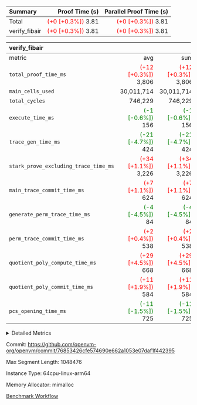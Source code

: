 | Summary | Proof Time (s) | Parallel Proof Time (s) |
|:---|---:|---:|
| Total | <span style='color: red'>(+0 [+0.3%])</span> 3.81 | <span style='color: red'>(+0 [+0.3%])</span> 3.81 |
| verify_fibair | <span style='color: red'>(+0 [+0.3%])</span> 3.81 | <span style='color: red'>(+0 [+0.3%])</span> 3.81 |


| verify_fibair |||||
|:---|---:|---:|---:|---:|
|metric|avg|sum|max|min|
| `total_proof_time_ms ` | <span style='color: red'>(+12 [+0.3%])</span> 3,806 | <span style='color: red'>(+12 [+0.3%])</span> 3,806 | <span style='color: red'>(+12 [+0.3%])</span> 3,806 | <span style='color: red'>(+12 [+0.3%])</span> 3,806 |
| `main_cells_used     ` |  30,011,714 |  30,011,714 |  30,011,714 |  30,011,714 |
| `total_cycles        ` |  746,229 |  746,229 |  746,229 |  746,229 |
| `execute_time_ms     ` | <span style='color: green'>(-1 [-0.6%])</span> 156 | <span style='color: green'>(-1 [-0.6%])</span> 156 | <span style='color: green'>(-1 [-0.6%])</span> 156 | <span style='color: green'>(-1 [-0.6%])</span> 156 |
| `trace_gen_time_ms   ` | <span style='color: green'>(-21 [-4.7%])</span> 424 | <span style='color: green'>(-21 [-4.7%])</span> 424 | <span style='color: green'>(-21 [-4.7%])</span> 424 | <span style='color: green'>(-21 [-4.7%])</span> 424 |
| `stark_prove_excluding_trace_time_ms` | <span style='color: red'>(+34 [+1.1%])</span> 3,226 | <span style='color: red'>(+34 [+1.1%])</span> 3,226 | <span style='color: red'>(+34 [+1.1%])</span> 3,226 | <span style='color: red'>(+34 [+1.1%])</span> 3,226 |
| `main_trace_commit_time_ms` | <span style='color: red'>(+7 [+1.1%])</span> 624 | <span style='color: red'>(+7 [+1.1%])</span> 624 | <span style='color: red'>(+7 [+1.1%])</span> 624 | <span style='color: red'>(+7 [+1.1%])</span> 624 |
| `generate_perm_trace_time_ms` | <span style='color: green'>(-4 [-4.5%])</span> 84 | <span style='color: green'>(-4 [-4.5%])</span> 84 | <span style='color: green'>(-4 [-4.5%])</span> 84 | <span style='color: green'>(-4 [-4.5%])</span> 84 |
| `perm_trace_commit_time_ms` | <span style='color: red'>(+2 [+0.4%])</span> 538 | <span style='color: red'>(+2 [+0.4%])</span> 538 | <span style='color: red'>(+2 [+0.4%])</span> 538 | <span style='color: red'>(+2 [+0.4%])</span> 538 |
| `quotient_poly_compute_time_ms` | <span style='color: red'>(+29 [+4.5%])</span> 668 | <span style='color: red'>(+29 [+4.5%])</span> 668 | <span style='color: red'>(+29 [+4.5%])</span> 668 | <span style='color: red'>(+29 [+4.5%])</span> 668 |
| `quotient_poly_commit_time_ms` | <span style='color: red'>(+11 [+1.9%])</span> 584 | <span style='color: red'>(+11 [+1.9%])</span> 584 | <span style='color: red'>(+11 [+1.9%])</span> 584 | <span style='color: red'>(+11 [+1.9%])</span> 584 |
| `pcs_opening_time_ms ` | <span style='color: green'>(-11 [-1.5%])</span> 725 | <span style='color: green'>(-11 [-1.5%])</span> 725 | <span style='color: green'>(-11 [-1.5%])</span> 725 | <span style='color: green'>(-11 [-1.5%])</span> 725 |



<details>
<summary>Detailed Metrics</summary>

|  | verify_program_compile_ms | total_cells | stark_prove_excluding_trace_time_ms | quotient_poly_compute_time_ms | quotient_poly_commit_time_ms | perm_trace_commit_time_ms | pcs_opening_time_ms | main_trace_commit_time_ms |
| --- | --- | --- | --- | --- | --- | --- | --- |
|  | 3 | 65,536 | 67 | 3 | 13 | 0 | 33 | 17 | 

| air_name | rows | quotient_deg | main_cols | interactions | constraints | cells |
| --- | --- | --- | --- | --- | --- | --- |
| AccessAdapterAir<2> |  | 4 |  | 5 | 12 |  | 
| AccessAdapterAir<4> |  | 4 |  | 5 | 12 |  | 
| AccessAdapterAir<8> |  | 4 |  | 5 | 12 |  | 
| FibonacciAir | 32,768 | 1 | 2 |  | 5 | 65,536 | 
| FriReducedOpeningAir |  | 4 |  | 35 | 59 |  | 
| NativePoseidon2Air<BabyBearParameters>, 1> |  | 4 |  | 31 | 302 |  | 
| PhantomAir |  | 4 |  | 3 | 4 |  | 
| ProgramAir |  | 1 |  | 1 | 4 |  | 
| VariableRangeCheckerAir |  | 1 |  | 1 | 4 |  | 
| VmAirWrapper<BranchNativeAdapterAir, BranchEqualCoreAir<1> |  | 2 |  | 11 | 23 |  | 
| VmAirWrapper<JalNativeAdapterAir, JalCoreAir> |  | 4 |  | 7 | 6 |  | 
| VmAirWrapper<NativeAdapterAir<2, 0>, PublicValuesCoreAir> |  | 4 |  | 11 | 22 |  | 
| VmAirWrapper<NativeAdapterAir<2, 1>, FieldArithmeticCoreAir> |  | 4 |  | 15 | 23 |  | 
| VmAirWrapper<NativeLoadStoreAdapterAir<1>, NativeLoadStoreCoreAir<1> |  | 4 |  | 19 | 31 |  | 
| VmAirWrapper<NativeVectorizedAdapterAir<4>, FieldExtensionCoreAir> |  | 4 |  | 15 | 23 |  | 
| VmConnectorAir |  | 4 |  | 3 | 8 |  | 
| VolatileBoundaryAir |  | 4 |  | 4 | 16 |  | 

| group | trace_gen_time_ms | total_proof_time_ms | total_cycles | total_cells | stark_prove_excluding_trace_time_ms | quotient_poly_compute_time_ms | quotient_poly_commit_time_ms | perm_trace_commit_time_ms | pcs_opening_time_ms | main_trace_commit_time_ms | main_cells_used | generate_perm_trace_time_ms | execute_time_ms |
| --- | --- | --- | --- | --- | --- | --- | --- | --- | --- | --- | --- | --- | --- |
| verify_fibair | 424 | 3,806 | 746,229 | 89,839,640 | 3,226 | 668 | 584 | 538 | 725 | 624 | 30,011,714 | 84 | 156 | 

| group | air_name | rows | prep_cols | perm_cols | main_cols | cells |
| --- | --- | --- | --- | --- | --- | --- |
| verify_fibair | AccessAdapterAir<2> | 131,072 |  | 16 | 11 | 3,538,944 | 
| verify_fibair | AccessAdapterAir<4> | 65,536 |  | 16 | 13 | 1,900,544 | 
| verify_fibair | AccessAdapterAir<8> | 32,768 |  | 16 | 17 | 1,081,344 | 
| verify_fibair | FriReducedOpeningAir | 512 |  | 76 | 64 | 71,680 | 
| verify_fibair | NativePoseidon2Air<BabyBearParameters>, 1> | 8,192 |  | 36 | 348 | 3,145,728 | 
| verify_fibair | PhantomAir | 16,384 |  | 8 | 6 | 229,376 | 
| verify_fibair | ProgramAir | 8,192 |  | 8 | 10 | 147,456 | 
| verify_fibair | VariableRangeCheckerAir | 262,144 | 2 | 8 | 1 | 2,359,296 | 
| verify_fibair | VmAirWrapper<BranchNativeAdapterAir, BranchEqualCoreAir<1> | 262,144 |  | 28 | 23 | 13,369,344 | 
| verify_fibair | VmAirWrapper<JalNativeAdapterAir, JalCoreAir> | 32,768 |  | 12 | 10 | 720,896 | 
| verify_fibair | VmAirWrapper<NativeAdapterAir<2, 1>, FieldArithmeticCoreAir> | 524,288 |  | 20 | 30 | 26,214,400 | 
| verify_fibair | VmAirWrapper<NativeLoadStoreAdapterAir<1>, NativeLoadStoreCoreAir<1> | 524,288 |  | 24 | 41 | 34,078,720 | 
| verify_fibair | VmAirWrapper<NativeVectorizedAdapterAir<4>, FieldExtensionCoreAir> | 8,192 |  | 20 | 40 | 491,520 | 
| verify_fibair | VmConnectorAir | 2 | 1 | 8 | 4 | 24 | 
| verify_fibair | VolatileBoundaryAir | 131,072 |  | 8 | 11 | 2,490,368 | 

</details>


Commit: https://github.com/openvm-org/openvm/commit/76853426cfe574690e662a1053e07daf1f442395

Max Segment Length: 1048476

Instance Type: 64cpu-linux-arm64

Memory Allocator: mimalloc

[Benchmark Workflow](https://github.com/openvm-org/openvm/actions/runs/12700823510)

